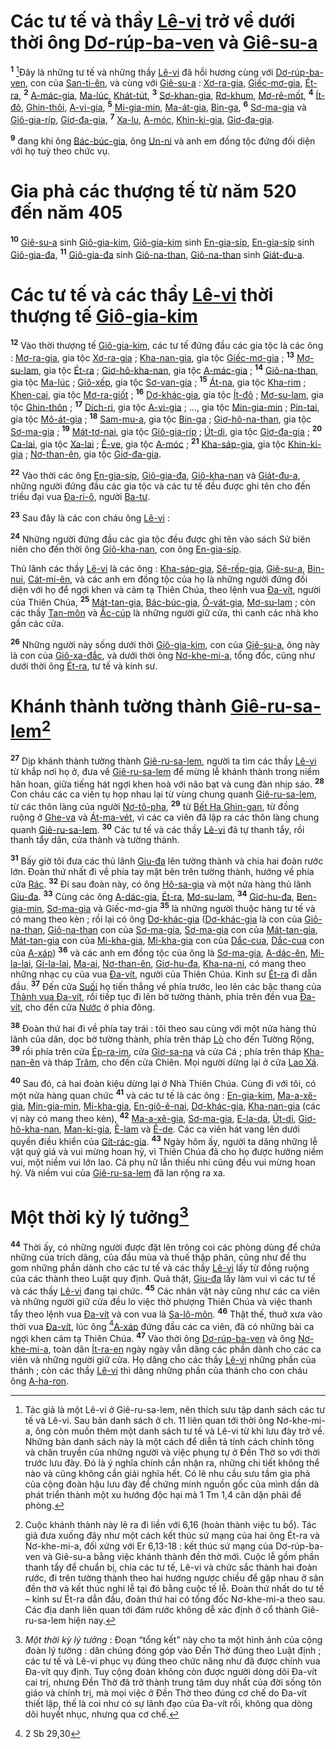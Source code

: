 # Các tư tế và thầy [Lê-vi]() trở về dưới thời ông [Dơ-rúp-ba-ven]() và [Giê-su-a]()
<sup><b>1</b></sup> [^1-4f3e0ff8-5b14-4983-8636-795ce52ea05c]Đây là những tư tế và những thầy [Lê-vi]() đã hồi hương cùng với [Dơ-rúp-ba-ven](), con của [San-ti-ên](), và cùng với [Giê-su-a]() : [Xơ-ra-gia](), [Giếc-mơ-gia](), [Ét-ra](), <sup><b>2</b></sup> [A-mác-gia](), [Ma-lúc](), [Khát-tút](), <sup><b>3</b></sup> [Sơ-khan-gia](), [Rơ-khum](), [Mơ-rê-mốt](), <sup><b>4</b></sup> [Ít-đô](), [Ghin-thôi](), [A-vi-gia](), <sup><b>5</b></sup> [Mi-gia-min](), [Ma-át-gia](), [Bin-ga](), <sup><b>6</b></sup> [Sơ-ma-gia]() và [Giô-gia-ríp](), [Giơ-đa-gia](), <sup><b>7</b></sup> [Xa-lu](), [A-móc](), [Khin-ki-gia](), [Giơ-đa-gia]().

<sup><b>9</b></sup> đang khi ông [Bác-búc-gia](), ông [Un-ni]() và anh em đồng tộc đứng đối diện với họ tuỳ theo chức vụ.

# Gia phả các thượng tế từ năm 520 đến năm 405
<sup><b>10</b></sup> [Giê-su-a]() sinh [Giô-gia-kim](), [Giô-gia-kim]() sinh [En-gia-síp](), [En-gia-síp]() sinh [Giô-gia-đa](), <sup><b>11</b></sup> [Giô-gia-đa]() sinh [Giô-na-than](), [Giô-na-than]() sinh [Giát-đu-a]().

# Các tư tế và các thầy [Lê-vi]() thời thượng tế [Giô-gia-kim]()
<sup><b>12</b></sup> Vào thời thượng tế [Giô-gia-kim](), các tư tế đứng đầu các gia tộc là các ông : [Mơ-ra-gia](), gia tộc [Xơ-ra-gia]() ; [Kha-nan-gia](), gia tộc [Giếc-mơ-gia]() ; <sup><b>13</b></sup> [Mơ-su-lam](), gia tộc [Ét-ra]() ; [Giơ-hô-kha-nan](), gia tộc [A-mác-gia]() ; <sup><b>14</b></sup> [Giô-na-than](), gia tộc [Ma-lúc]() ; [Giô-xếp](), gia tộc [Sơ-van-gia]() ; <sup><b>15</b></sup> [Át-na](), gia tộc [Kha-rim]() ; [Khen-cai](), gia tộc [Mơ-ra-giốt]() ; <sup><b>16</b></sup> [Dơ-khác-gia](), gia tộc [Ít-đô]() ; [Mơ-su-lam](), gia tộc [Ghin-thôn]() ; <sup><b>17</b></sup> [Dích-ri](), gia tộc [A-vi-gia]() ; ..., gia tộc [Min-gia-min]() ; [Pin-tai](), gia tộc [Mô-át-gia]() ; <sup><b>18</b></sup> [Sam-mu-a](), gia tộc [Bin-ga]() ; [Giơ-hô-na-than](), gia tộc [Sơ-ma-gia]() ; <sup><b>19</b></sup> [Mát-tơ-nai](), gia tộc [Giô-gia-ríp]() ; [Út-di](), gia tộc [Giơ-đa-gia]() ; <sup><b>20</b></sup> [Ca-lai](), gia tộc [Xa-lai]() ; [Ê-ve](), gia tộc [A-móc]() ; <sup><b>21</b></sup> [Kha-sáp-gia](), gia tộc [Khin-ki-gia]() ; [Nơ-than-ên](), gia tộc [Giơ-đa-gia]().

<sup><b>22</b></sup> Vào thời các ông [En-gia-síp](), [Giô-gia-đa](), [Giô-kha-nan]() và [Giát-đu-a](), những người đứng đầu các gia tộc và các tư tế đều được ghi tên cho đến triều đại vua [Đa-ri-ô](), người [Ba-tư]().

<sup><b>23</b></sup> Sau đây là các con cháu ông [Lê-vi]() :

<sup><b>24</b></sup> Những người đứng đầu các gia tộc đều được ghi tên vào sách Sử biên niên cho đến thời ông [Giô-kha-nan](), con ông [En-gia-síp]().

Thủ lãnh các thầy [Lê-vi]() là các ông : [Kha-sáp-gia](), [Sê-rếp-gia](), [Giê-su-a](), [Bin-nui](), [Cát-mi-ên](), và các anh em đồng tộc của họ là những người đứng đối diện với họ để ngợi khen và cảm tạ Thiên Chúa, theo lệnh vua [Đa-vít](), người của Thiên Chúa, <sup><b>25</b></sup> [Mát-tan-gia](), [Bác-búc-gia](), [Ô-vát-gia](), [Mơ-su-lam]() ; còn các thầy [Tan-môn]() và [Ắc-cúp]() là những người giữ cửa, thì canh các nhà kho gần các cửa.

<sup><b>26</b></sup> Những người này sống dưới thời [Giô-gia-kim](), con của [Giê-su-a](), ông này là con của [Giô-xa-đắc](), và dưới thời ông [Nơ-khe-mi-a](), tổng đốc, cũng như dưới thời ông [Ét-ra](), tư tế và kinh sư.

# Khánh thành tường thành [Giê-ru-sa-lem]()[^2-4f3e0ff8-5b14-4983-8636-795ce52ea05c]
<sup><b>27</b></sup> Dịp khánh thành tường thành [Giê-ru-sa-lem](), người ta tìm các thầy [Lê-vi]() từ khắp nơi họ ở, đưa về [Giê-ru-sa-lem]() để mừng lễ khánh thành trong niềm hân hoan, giữa tiếng hát ngợi khen hoà với não bạt và cung đàn nhịp sáo. <sup><b>28</b></sup> Con cháu các ca viên tụ họp nhau lại từ vùng chung quanh [Giê-ru-sa-lem](), từ các thôn làng của người [Nơ-tô-pha](), <sup><b>29</b></sup> từ [Bết Ha Ghin-gan](), từ đồng ruộng ở [Ghe-va]() và [Át-ma-vét](), vì các ca viên đã lập ra các thôn làng chung quanh [Giê-ru-sa-lem](). <sup><b>30</b></sup> Các tư tế và các thầy [Lê-vi]() đã tự thanh tẩy, rồi thanh tẩy dân, cửa thành và tường thành.

<sup><b>31</b></sup> Bấy giờ tôi đưa các thủ lãnh [Giu-đa]() lên tường thành và chia hai đoàn rước lớn. Đoàn thứ nhất đi về phía tay mặt bên trên tường thành, hướng về phía cửa [Rác](). <sup><b>32</b></sup> Đi sau đoàn này, có ông [Hô-sa-gia]() và một nửa hàng thủ lãnh [Giu-đa](). <sup><b>33</b></sup> Cùng các ông [A-dác-gia](), [Ét-ra](), [Mơ-su-lam](), <sup><b>34</b></sup> [Giơ-hu-đa](), [Ben-gia-min](), [Sơ-ma-gia]() và Giếc-mơ-gia <sup><b>35</b></sup> là những người thuộc hàng tư tế và có mang theo kèn ; rồi lại có ông [Dơ-khác-gia]() ([Dơ-khác-gia]() là con của [Giô-na-than](), [Giô-na-than]() con của [Sơ-ma-gia](), [Sơ-ma-gia]() con của [Mát-tan-gia](), [Mát-tan-gia]() con của [Mi-kha-gia](), [Mi-kha-gia]() con của [Dắc-cua](), [Dắc-cua]() con của [A-xáp]()) <sup><b>36</b></sup> và các anh em đồng tộc của ông là [Sơ-ma-gia](), [A-dác-ên](), [Mi-la-lai](), [Gi-la-lai](), [Ma-ai](), [Nơ-than-ên](), [Giơ-hu-đa](), [Kha-na-ni](), có mang theo những nhạc cụ của vua [Đa-vít](), người của Thiên Chúa. Kinh sư [Ét-ra]() đi dẫn đầu. <sup><b>37</b></sup> Đến cửa [Suối]() họ tiến thẳng về phía trước, leo lên các bậc thang của [Thành vua Đa-vít](), rồi tiếp tục đi lên bờ tường thành, phía trên đền vua [Đa-vít](), cho đến cửa [Nước]() ở phía đông.

<sup><b>38</b></sup> Đoàn thứ hai đi về phía tay trái : tôi theo sau cùng với một nửa hàng thủ lãnh của dân, dọc bờ tường thành, phía trên tháp [Lò]() cho đến Tường Rộng, <sup><b>39</b></sup> rồi phía trên cửa [Ép-ra-im](), cửa [Giơ-sa-na]() và cửa Cá ; phía trên tháp [Kha-nan-ên]() và tháp [Trăm](), cho đến cửa Chiên. Mọi người dừng lại ở cửa [Lao Xá]().

<sup><b>40</b></sup> Sau đó, cả hai đoàn kiệu dừng lại ở Nhà Thiên Chúa. Cùng đi với tôi, có một nửa hàng quan chức <sup><b>41</b></sup> và các tư tế là các ông : [En-gia-kim](), [Ma-a-xê-gia](), [Min-gia-min](), [Mi-kha-gia](), [En-giô-ê-nai](), [Dơ-khác-gia](), [Kha-nan-gia]() (các vị này có mang theo kèn), <sup><b>42</b></sup> [Ma-a-xê-gia](), [Sơ-ma-gia](), [E-la-da](), [Út-di](), [Giơ-hô-kha-nan](), [Man-ki-gia](), [Ê-lam]() và [Ê-de](). Các ca viên hát vang lên dưới quyền điều khiển của [Gít-rác-gia](). <sup><b>43</b></sup> Ngày hôm ấy, người ta dâng những lễ vật quý giá và vui mừng hoan hỷ, vì Thiên Chúa đã cho họ được hưởng niềm vui, một niềm vui lớn lao. Cả phụ nữ lẫn thiếu nhi cũng đều vui mừng hoan hỷ. Và niềm vui của [Giê-ru-sa-lem]() đã lan rộng ra xa.

# Một thời kỳ lý tưởng[^3-4f3e0ff8-5b14-4983-8636-795ce52ea05c]
<sup><b>44</b></sup> Thời ấy, có những người được đặt lên trông coi các phòng dùng để chứa những của trích dâng, của đầu mùa và thuế thập phân, cũng như để thu gom những phần dành cho các tư tế và các thầy [Lê-vi]() lấy từ đồng ruộng của các thành theo Luật quy định. Quả thật, [Giu-đa]() lấy làm vui vì các tư tế và các thầy [Lê-vi]() đang tại chức. <sup><b>45</b></sup> Các nhân vật này cũng như các ca viên và những người giữ cửa đều lo việc thờ phượng Thiên Chúa và việc thanh tẩy theo lệnh vua [Đa-vít]() và con vua là [Sa-lô-môn](). <sup><b>46</b></sup> Thật thế, thuở xưa vào thời vua [Đa-vít](), lúc ông [^1@-4f3e0ff8-5b14-4983-8636-795ce52ea05c][A-xáp]() đứng đầu các ca viên, đã có những bài ca ngợi khen cảm tạ Thiên Chúa. <sup><b>47</b></sup> Vào thời ông [Dơ-rúp-ba-ven]() và ông [Nơ-khe-mi-a](), toàn dân [Ít-ra-en]() ngày ngày vẫn dâng các phần dành cho các ca viên và những người giữ cửa. Họ dâng cho các thầy [Lê-vi]() những phần của thánh ; còn các thầy [Lê-vi]() thì dâng những phần của thánh cho con cháu ông [A-ha-ron]().

[^1-4f3e0ff8-5b14-4983-8636-795ce52ea05c]: Tác giả là một Lê-vi ở Giê-ru-sa-lem, nên thích sưu tập danh sách các tư tế và Lê-vi. Sau bản danh sách ở ch. 11 liên quan tới thời ông Nơ-khe-mi-a, ông còn muốn thêm một danh sách tư tế và Lê-vi từ khi lưu đày trở về. Những bản danh sách này là một cách để diễn tả tính cách chính tông và chân truyền của những người và việc phụng tự ở Đền Thờ so với thời trước lưu đày. Đó là ý nghĩa chính cần nhận ra, những chi tiết không thể nào và cũng không cần giải nghĩa hết. Có lẽ nhu cầu sưu tầm gia phả của cộng đoàn hậu lưu đày để chứng minh nguồn gốc của mình dần dà phát triển thành một xu hướng độc hại mà 1 Tm 1,4 căn dặn phải đề phòng.
[^2-4f3e0ff8-5b14-4983-8636-795ce52ea05c]: Cuộc khánh thành này lẽ ra đi liền với 6,16 (hoàn thành việc tu bổ). Tác giả đưa xuống đây như một cách kết thúc sứ mạng của hai ông Ét-ra và Nơ-khe-mi-a, đối xứng với Er 6,13-18 : kết thúc sứ mạng của Dơ-rúp-ba-ven và Giê-su-a bằng việc khánh thành đền thờ mới. Cuộc lễ gồm phần thanh tẩy để chuẩn bị, chia các tư tế, Lê-vi và chức sắc thành hai đoàn rước, đi trên tường thành theo hai hướng ngược chiều để gặp nhau ở sân đền thờ và kết thúc nghi lễ tại đó bằng cuộc tế lễ. Đoàn thứ nhất do tư tế – kinh sư Ét-ra dẫn đầu, đoàn thứ hai có tổng đốc Nơ-khe-mi-a theo sau. Các địa danh liên quan tới đám rước không dễ xác định ở cổ thành Giê-ru-sa-lem hiện nay.
[^3-4f3e0ff8-5b14-4983-8636-795ce52ea05c]: *Một thời kỳ lý tưởng* : Đoạn “tổng kết” này cho ta một hình ảnh của cộng đoàn lý tưởng : dân chúng đóng góp vào Đền Thờ đúng theo Luật định ; các tư tế và Lê-vi phục vụ đúng theo chức năng như đã được chính vua Đa-vít quy định. Tuy cộng đoàn không còn được người dòng dõi Đa-vít cai trị, nhưng Đền Thờ đã trở thành trung tâm duy nhất của đời sống tôn giáo và chính trị, mà mọi việc ở Đền Thờ theo đúng cơ chế do Đa-vít thiết lập, thế là coi như có sự lãnh đạo của Đa-vít rồi, không qua dòng dõi huyết nhục, nhưng qua cơ chế.
[^1@-4f3e0ff8-5b14-4983-8636-795ce52ea05c]: 2 Sb 29,30